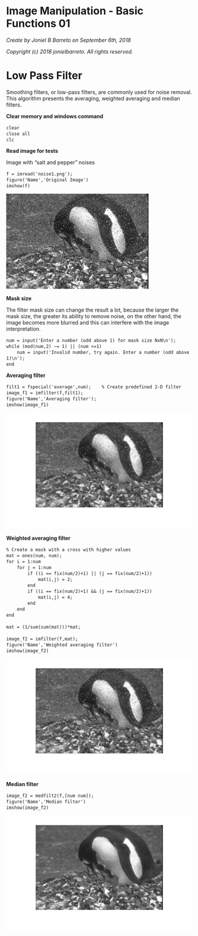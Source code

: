 # Image Manipulation - Basic Functions 01


*Create by Joniel B Barreto on September 6th, 2018*




*Copyright (c) 2018 jonielbarreto. All rights reserved.*


# Low Pass Filter


Smoothing filters, or low-pass filters, are commonly used for noise removal. This algorithm presents the averaging, weighted averaging and median filters.




**Clear memory and windows command**



```matlab:Code
clear
close all
clc
```



**Read image for tests**




Image with “salt and pepper” noises



```matlab:Code
f = imread('noise1.png');
figure('Name','Original Image')
imshow(f)
```


!['noise1.png'](noise1.png)



**Mask size**




The filter mask size can change the result a lot, because the larger the mask size, the greater its ability to remove noise, on the other hand, the image becomes more blurred and this can interfere with the image interpretation.



```matlab:Code
num = input('Enter a number (odd above 1) for mask size NxN\n');
while (mod(num,2) ~= 1) || (num <=1)
    num = input('Invalid number, try again. Enter a number (odd above 1)\n');
end
```



**Averaging filter**



```matlab:Code
filt1 = fspecial('average',num);    % Create predefined 2-D filter
image_f1 = imfilter(f,filt1);
figure('Name','Averaging filter');
imshow(image_f1)
```


!['figure_1.png'](figure_1.png)



**Weighted averaging filter**



```matlab:Code
% Create a mask with a cross with higher values
mat = ones(num, num);
for i = 1:num
    for j = 1:num
        if ((i == fix(num/2)+1) || (j == fix(num/2)+1))
            mat(i,j) = 2;
        end
        if ((i == fix(num/2)+1) && (j == fix(num/2)+1))
            mat(i,j) = 4;
        end
    end
end

mat = (1/sum(sum(mat)))*mat;

image_f2 = imfilter(f,mat);
figure('Name','Weighted averaging filter')
imshow(image_f2)
```


!['figure_2.png'](figure_2.png)



**Median filter**



```matlab:Code
image_f2 = medfilt2(f,[num num]);
figure('Name','Median filter')
imshow(image_f2)
```


!['figure_3.png'](figure_3.png)

